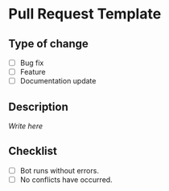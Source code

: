 # Pull Request Template

## Type of change

- [ ] Bug fix
- [ ] Feature
- [ ] Documentation update

## Description

*Write here*

## Checklist

- [ ] Bot runs without errors.
- [ ] No conflicts have occurred.
